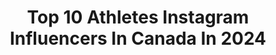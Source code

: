 ---
title: Top 10 Athletes Instagram Influencers In Canada In 2024
description: >-
  Find top athletes Instagram influencers in Canada in 2024. Most popular hashtags: #sport #tokyo2020 #athletics.
platform: Instagram
hits: 149
text_top: Identify the best Instagram accounts on inBeat.
text_bottom: Our search engine has 149 Instagram influencers like this in Canada for you to pitch.
profiles:
  - username: "super_singh1313"
    fullname: >-
      SUPER SINGH WNBF PRO | TRANSFORMATION COACH
    bio: >-
      👉🏻Natural Athlete💪🏽 👉🏻WNBF Canada PRO 🥇 👉🏻APU,Canada🇨🇦-Grand lift open champion74kg🥇 👉🏻 15 years of experience in Fitness 💪🏽 👉🏻Certified Trainer
    location: "Canada"
    followers: 67078
    engagement: 1223
    commentsToLikes: 0.016981
    id: ck8wfmbvrfxo90j78i0xupp5v
    verified: false
    hashtags: "#gymtime, #bodybuilder, #healthylifestyle, #ufitcrossfit"
  - username: "brady.oliveira"
    fullname: >-
      Brady Oliveira
    bio: >-
      ▫︎ Life of a Pro Athlete🏈 ◊ A man adventuring with his dogs🐶 ☀︎ Saving dogs one rescue at a time🖤 » Brady.oliveira29@gmail.com✉️
    location: "Canada"
    followers: 243113
    engagement: 592
    commentsToLikes: 0.030420
    id: ck6u1drxel4uo0j718df1e6tm
    verified: true
    hashtags: "#rescuedogs, #savedogs, #dogrescue, #heartwarming"
  - username: "marissa_paps"
    fullname: >-
      Marissa Papaconstantinou, Ply
    bio: >-
      𝐂𝐚𝐧𝐚𝐝𝐚’𝐬 𝐁𝐥𝐚𝐝𝐞 𝐑𝐮𝐧𝐧𝐞𝐫🇨🇦 2 x Paralympian Paralympic & Worlds Medalist Nike Athlete For contact: @envision_se
    location: "Canada"
    followers: 47786
    engagement: 2560
    commentsToLikes: 0.022060
    id: ck0w41dnmwb270i19ar1em0tx
    verified: true
    hashtags: "#athletics, #trackandfield, #training, #dressup"
  - username: "george_ahhh"
    fullname: >-
      Georgia Ellenwood
    bio: >-
      🇨🇦 Heptathlete Olympian Badger Alum; NCAA Champ Earthlover 🌎 ..Not defined by my sport @underarmourca Athlete Gamer 🧝🏼‍♀️
    location: "Canada"
    followers: 749061
    engagement: 598
    commentsToLikes: 0.014905
    id: ck0vvscydqjkc0i198hfdkgl4
    verified: true
    hashtags: "#reignbodyfuelcreator, #legday, #ad, #athletics"
  - username: "mariasakkari"
    fullname: >-
      SAKKATTACK
    bio: >-
      @adidastennis athlete from 🇬🇷 #HereToCreate press@starwingsports.com
    location: "Canada"
    followers: 496181
    engagement: 665
    commentsToLikes: 0.007837
    id: cktf3muh097v60j23xt93e18l
    verified: false
    hashtags: "#tennisparadise, #movefortheplanet, #tokyo2020, #teamhellas"
  - username: "braydenbarretthay"
    fullname: >-
      ʙʀᴀʏᴅᴇɴ Barrett-ʜᴀʏ
    bio: >-
      Vernon BC 🇨🇦 Freestyle MTB Athlete
    location: "Canada"
    followers: 51726
    engagement: 2938
    commentsToLikes: 0.014359
    id: ck15tdl6xhkyy0i196eypxnlj
    verified: false
    hashtags: "#kamloops, #360, #mountainbike, #freeridemtb"
  - username: "23gregoire"
    fullname: >-
      Gregoire Bellemare
    bio: >-
      Streetworkout / Calisthenics Athlete & Coach Montreal🇨🇦 🌐WSWCF Certified Trainer 📥DM for Coaching/Business Inquiries
    location: "Canada"
    followers: 94652
    engagement: 839
    commentsToLikes: 0.018741
    id: clin42hbsfory0j08c0w4eoak
    verified: false
    hashtags: "#humanflag, #streetworkout, #flag, #workout"
  - username: "nicolepetersxo"
    fullname: >-
      ✭NIKKI  P ✭
    bio: >-
      ☆Young @blakelively in A Simple Favor ☆ @thepeterstwins ♡ Team Canada 🏄🏼‍♀️ ☆ MissUniverseFinalist ♡ @gymmolly athlete
    location: "Canada"
    followers: 38159
    engagement: 378
    commentsToLikes: 0.018979
    id: ckxlerkya8oy30j23nuvvjnyx
    verified: false
    hashtags: "#octoberskisesh, #tb, #dec11, #morganwallen"
  - username: "jess.kimura"
    fullname: >-
      Jess Kimura
    bio: >-
      Athlete | Award-Winning Filmmaker @learning_to_drown_film @the__uninvited ✨Backed by The North Face - Yeti - Monster - Capita - Union - Smith - Coal✨
    location: "Canada"
    followers: 45225
    engagement: 368
    commentsToLikes: 0.024870
    id: ck0w5qdxa4x0i0i19ug4afpin
    verified: false
    hashtags: "#pursueyourthrill, #weruncold, #snowboarding, #fujifilm"
  - username: "zuko_carrasco"
    fullname: >-
      Sebas Carrasco Zuffi
    bio: >-
      👭Father of 2 Puchungas 📍Quito, Ecuador 🇪🇨 🎖Retired UIAGM Mt Guide ♿️ C6 since 8/8/2015 ⛰🏔🗻 and handbike athlete
    location: "Canada"
    followers: 16348
    engagement: 341
    commentsToLikes: 0.046423
    id: ck0tvx25hd5we0i196jh9fa51
    verified: false
    hashtags: "#wheelchairwarrior, #findnewroads, #nevergiveup, #salirnosmueve"
---